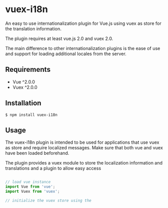 # vuex-i18n
An easy to use internationalization plugin for Vue.js using vuex as store
for the translation information.

The plugin requires at least vue.js 2.0 and vuex 2.0.

The main difference to other internationalization plugins is the ease of use
and support for loading additional locales from the server.

## Requirements
- Vue ^2.0.0
- Vuex ^2.0.0

## Installation
```
$ npm install vuex-i18n
```

## Usage
The vuex-i18n plugin is intended to be used for applications that use vuex as
store and require localized messages. Make sure that both vue and vuex have
been loaded beforehand.

The plugin provides a vuex module to store the localization information and
translations and a plugin to allow easy access

```javascript

// load vue instance
import Vue from 'vue';
import Vuex from 'vuex';

// initialize the vuex store using the


```
